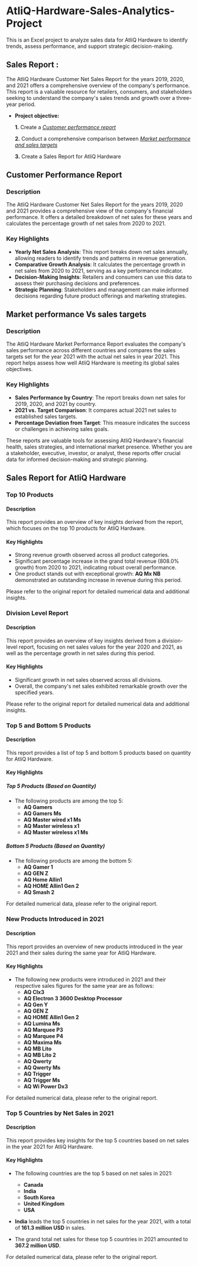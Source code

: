 # AtliQ-Hardware-Sales-Analytics-Project
This is an Excel project to analyze sales data for AtliQ Hardware to identify trends, assess performance, and support strategic decision-making.

## Sales Report :

The AtliQ Hardware Customer Net Sales Report for the years 2019, 2020, and 2021 offers a comprehensive overview of the company's performance. This report is a valuable resource for retailers, consumers, and stakeholders seeking to understand the company's sales trends and growth over a three-year period.

- **Project objective:** 

    **1.** Create a _[Customer performance report](https://github.com/datawithrishabh/AtliQ-Hardware-Sales-and-Finance-Analytics-Project/blob/main/Final%20Reports/Customer%20Performance%20Report.pdf)_


    **2.** Conduct a comprehensive comparison between _[Market performance and sales targets](https://github.com/datawithrishabh/AtliQ-Hardware-Sales-and-Finance-Analytics-Project/blob/main/Final%20Reports/Market%20Performance%20Report.pdf)_
  
    **3.** Create a Sales Report for AtliQ Hardware


## Customer Performance Report

### Description

The AtliQ Hardware Customer Net Sales Report for the years 2019, 2020 and 2021 provides a comprehensive view of the company's financial performance. It offers a detailed breakdown of net sales for these years and calculates the percentage growth of net sales from 2020 to 2021. 

### Key Highlights

- **Yearly Net Sales Analysis**: This report breaks down net sales annually, allowing readers to identify trends and patterns in revenue generation.
- **Comparative Growth Analysis**: It calculates the percentage growth in net sales from 2020 to 2021, serving as a key performance indicator.
- **Decision-Making Insights**: Retailers and consumers can use this data to assess their purchasing decisions and preferences.
- **Strategic Planning**: Stakeholders and management can make informed decisions regarding future product offerings and marketing strategies.

## Market performance Vs sales targets

### Description

The AtliQ Hardware Market Performance Report evaluates the company's sales performance across different countries and compares the sales targets set for the year 2021 with the actual net sales in year 2021. This report helps assess how well AtliQ Hardware is meeting its global sales objectives.

### Key Highlights

- **Sales Performance by Country**: The report breaks down net sales for 2019, 2020, and 2021 by country.
- **2021 vs. Target Comparison**: It compares actual 2021 net sales to established sales targets.
- **Percentage Deviation from Target**: This measure indicates the success or challenges in achieving sales goals.

These reports are valuable tools for assessing AtliQ Hardware's financial health, sales strategies, and international market presence. Whether you are a stakeholder, executive, investor, or analyst, these reports offer crucial data for informed decision-making and strategic planning.

## Sales Report for AtliQ Hardware

### Top 10 Products

#### Description

This report provides an overview of key insights derived from the report, which focuses on the top 10 products for AtliQ Hardware.

#### Key Highlights

- Strong revenue growth observed across all product categories.
- Significant percentage increase in the grand total revenue (808.0% growth) from 2020 to 2021, indicating robust overall performance.
- One product stands out with exceptional growth: **AQ Mx NB** demonstrated an outstanding increase in revenue during this period.

Please refer to the original report for detailed numerical data and additional insights.

### Division Level Report

#### Description

This report provides an overview of key insights derived from a division-level report, focusing on net sales values for the year 2020 and 2021, as well as the percentage growth in net sales during this period.

#### Key Highlights

- Significant growth in net sales observed across all divisions.
- Overall, the company's net sales exhibited remarkable growth over the specified years.

Please refer to the original report for detailed numerical data and additional insights.

### Top 5 and Bottom 5 Products

#### Description

This report provides a list of top 5 and bottom 5 products based on quantity for AtliQ Hardware.

#### Key Highlights

##### Top 5 Products (Based on Quantity)
- The following products are among the top 5:
  - **AQ Gamers**
  - **AQ Gamers Ms**
  - **AQ Master wired x1 Ms**
  - **AQ Master wireless x1**
  - **AQ Master wireless x1 Ms**

##### Bottom 5 Products (Based on Quantity)
- The following products are among the bottom 5:
  - **AQ Gamer 1**
  - **AQ GEN Z**
  - **AQ Home Allin1**
  - **AQ HOME Allin1 Gen 2**
  - **AQ Smash 2**

For detailed numerical data, please refer to the original report.

### New Products Introduced in 2021

#### Description

This report provides an overview of new products introduced in the year 2021 and their sales during the same year for AtliQ Hardware.

#### Key Highlights

- The following new products were introduced in 2021 and their respective sales figures for the same year are as follows:
  - **AQ Clx3**
  - **AQ Electron 3 3600 Desktop Processor**
  - **AQ Gen Y**
  - **AQ GEN Z**
  - **AQ HOME Allin1 Gen 2**
  - **AQ Lumina Ms**
  - **AQ Marquee P3**
  - **AQ Marquee P4**
  - **AQ Maxima Ms**
  - **AQ MB Lito**
  - **AQ MB Lito 2**
  - **AQ Qwerty**
  - **AQ Qwerty Ms**
  - **AQ Trigger**
  - **AQ Trigger Ms**
  - **AQ Wi Power Dx3**

For detailed numerical data, please refer to the original report.

### Top 5 Countries by Net Sales in 2021

#### Description

This report provides key insights for the top 5 countries based on net sales in the year 2021 for AtliQ Hardware.

#### Key Highlights

- The following countries are the top 5 based on net sales in 2021:
  - **Canada**
  - **India**
  - **South Korea**
  - **United Kingdom**
  - **USA**
- **India** leads the top 5 countries in net sales for the year 2021, with a total of **161.3 million USD** in sales.

- The grand total net sales for these top 5 countries in 2021 amounted to **367.2 million USD**.

For detailed numerical data, please refer to the original report.




